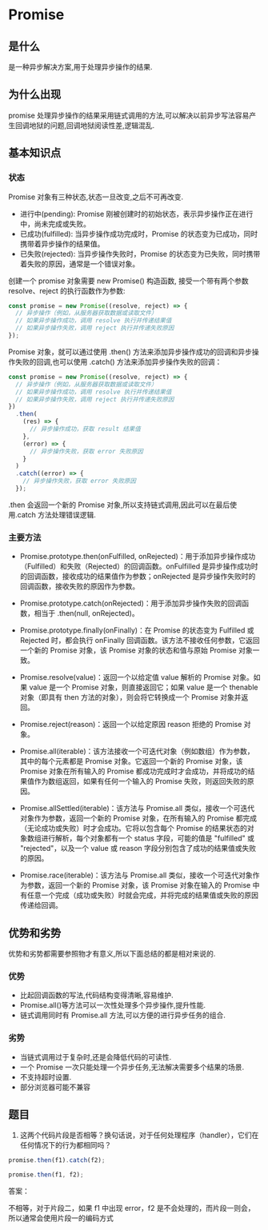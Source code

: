# Promise

## 是什么

是一种异步解决方案,用于处理异步操作的结果.

## 为什么出现

promise 处理异步操作的结果采用链式调用的方法,可以解决以前异步写法容易产生回调地狱的问题,回调地狱阅读性差,逻辑混乱.

## 基本知识点

### 状态

Promise 对象有三种状态,状态一旦改变,之后不可再改变.

- 进行中(pending): Promise 刚被创建时的初始状态，表示异步操作正在进行中，尚未完成或失败。
- 已成功(fulfilled): 当异步操作成功完成时，Promise 的状态变为已成功，同时携带着异步操作的结果值。
- 已失败(rejected): 当异步操作失败时，Promise 的状态变为已失败，同时携带着失败的原因，通常是一个错误对象。

创建一个 promise 对象需要 new Promise() 构造函数, 接受一个带有两个参数 resolve、reject 的执行函数作为参数:

```js
const promise = new Promise((resolve, reject) => {
  // 异步操作（例如，从服务器获取数据或读取文件）
  // 如果异步操作成功，调用 resolve 执行并传递结果值
  // 如果异步操作失败，调用 reject 执行并传递失败原因
});
```

Promise 对象，就可以通过使用 .then() 方法来添加异步操作成功的回调和异步操作失败的回调,也可以使用 .catch() 方法来添加异步操作失败的回调：

```js
const promise = new Promise((resolve, reject) => {
  // 异步操作（例如，从服务器获取数据或读取文件）
  // 如果异步操作成功，调用 resolve 执行并传递结果值
  // 如果异步操作失败，调用 reject 执行并传递失败原因
})
  .then(
    (res) => {
      // 异步操作成功，获取 result 结果值
    },
    (error) => {
      // 异步操作失败，获取 error 失败原因
    }
  )
  .catch((error) => {
    // 异步操作失败，获取 error 失败原因
  });
```

.then 会返回一个新的 Promise 对象,所以支持链式调用,因此可以在最后使用.catch 方法处理错误逻辑.

### 主要方法

- Promise.prototype.then(onFulfilled, onRejected)：用于添加异步操作成功（Fulfilled）和失败（Rejected）的回调函数。onFulfilled 是异步操作成功时的回调函数，接收成功的结果值作为参数；onRejected 是异步操作失败时的回调函数，接收失败的原因作为参数。

- Promise.prototype.catch(onRejected)：用于添加异步操作失败的回调函数，相当于 .then(null, onRejected)。

- Promise.prototype.finally(onFinally)：在 Promise 的状态变为 Fulfilled 或 Rejected 时，都会执行 onFinally 回调函数。该方法不接收任何参数，它返回一个新的 Promise 对象，该 Promise 对象的状态和值与原始 Promise 对象一致。

- Promise.resolve(value)：返回一个以给定值 value 解析的 Promise 对象。如果 value 是一个 Promise 对象，则直接返回它；如果 value 是一个 thenable 对象（即具有 then 方法的对象），则会将它转换成一个 Promise 对象并返回。

- Promise.reject(reason)：返回一个以给定原因 reason 拒绝的 Promise 对象。

- Promise.all(iterable)：该方法接收一个可迭代对象（例如数组）作为参数，其中的每个元素都是 Promise 对象。它返回一个新的 Promise 对象，该 Promise 对象在所有输入的 Promise 都成功完成时才会成功，并将成功的结果值作为数组返回，如果有任何一个输入的 Promise 失败，则返回失败的原因。

- Promise.allSettled(iterable)：该方法与 Promise.all 类似，接收一个可迭代对象作为参数，返回一个新的 Promise 对象，在所有输入的 Promise 都完成（无论成功或失败）时才会成功。它将以包含每个 Promise 的结果状态的对象数组进行解析，每个对象都有一个 status 字段，可能的值是 "fulfilled" 或 "rejected"，以及一个 value 或 reason 字段分别包含了成功的结果值或失败的原因。

- Promise.race(iterable)：该方法与 Promise.all 类似，接收一个可迭代对象作为参数，返回一个新的 Promise 对象，该 Promise 对象在输入的 Promise 中有任意一个完成（成功或失败）时就会完成，并将完成的结果值或失败的原因传递给回调。

## 优势和劣势

优势和劣势都需要参照物才有意义,所以下面总结的都是相对来说的.

### 优势

- 比起回调函数的写法,代码结构变得清晰,容易维护.
- Promise.all()等方法可以一次性处理多个异步操作,提升性能.
- 链式调用同时有 Promise.all 方法,可以方便的进行异步任务的组合.

### 劣势

- 当链式调用过于复杂时,还是会降低代码的可读性.
- 一个 Promise 一次只能处理一个异步任务,无法解决需要多个结果的场景.
- 不支持超时设置.
- 部分浏览器可能不兼容

## 题目

1. 这两个代码片段是否相等？换句话说，对于任何处理程序（handler），它们在任何情况下的行为都相同吗？

```js
promise.then(f1).catch(f2);
```

```js
promise.then(f1, f2);
```

答案：

不相等，对于片段二，如果 f1 中出现 error，f2 是不会处理的，而片段一则会，所以通常会使用片段一的编码方式
